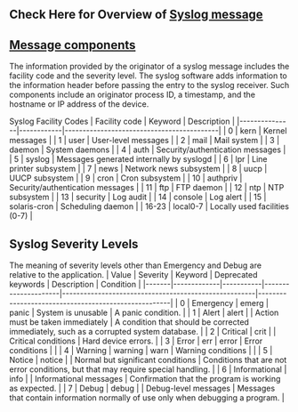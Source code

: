 ## Check Here for Overview of [Syslog message](https://github.com/FredericGariepy/LighthouseLabs/blob/main/PKM/W1/D4/Syslog_msg.md%20Syslog%20Message)
## [Message components](https://en.wikipedia.org/wiki/Syslog)
The information provided by the originator of a syslog message includes the facility code and the severity level. The syslog software adds information to the information header before passing the entry to the syslog receiver. Such components include an originator process ID, a timestamp, and the hostname or IP address of the device.

Syslog Facility Codes
| Facility code | Keyword    | Description                               |
|---------------|------------|-------------------------------------------|
| 0             | kern       | Kernel messages                           |
| 1             | user       | User-level messages                       |
| 2             | mail       | Mail system                               |
| 3             | daemon     | System daemons                            |
| 4             | auth       | Security/authentication messages         |
| 5             | syslog     | Messages generated internally by syslogd  |
| 6             | lpr        | Line printer subsystem                    |
| 7             | news       | Network news subsystem                    |
| 8             | uucp       | UUCP subsystem                            |
| 9             | cron       | Cron subsystem                            |
| 10            | authpriv   | Security/authentication messages         |
| 11            | ftp        | FTP daemon                                |
| 12            | ntp        | NTP subsystem                             |
| 13            | security   | Log audit                                 |
| 14            | console    | Log alert                                 |
| 15            | solaris-cron | Scheduling daemon                       |
| 16-23         | local0-7   | Locally used facilities (0-7)             |

## Syslog Severity Levels
The meaning of severity levels other than Emergency and Debug are relative to the application.
| Value | Severity    | Keyword   | Deprecated keywords | Description                                          | Condition                                           |
|-------|-------------|-----------|---------------------|------------------------------------------------------|-----------------------------------------------------|
| 0     | Emergency   | emerg     | panic               | System is unusable                                   | A panic condition.                                  |
| 1     | Alert       | alert     |                     | Action must be taken immediately                     | A condition that should be corrected immediately, such as a corrupted system database. |
| 2     | Critical    | crit      |                     | Critical conditions                                  | Hard device errors.                                 |
| 3     | Error       | err       | error               | Error conditions                                     |                                                     |
| 4     | Warning     | warning   | warn                | Warning conditions                                   |                                                     |
| 5     | Notice      | notice    |                     | Normal but significant conditions                    | Conditions that are not error conditions, but that may require special handling. |
| 6     | Informational | info   |                     | Informational messages                               | Confirmation that the program is working as expected. |
| 7     | Debug       | debug     |                     | Debug-level messages                                 | Messages that contain information normally of use only when debugging a program. |
